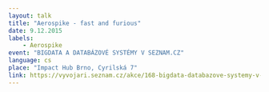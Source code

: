 ```yaml
---
layout: talk
title: "Aerospike - fast and furious"
date: 9.12.2015
labels:
    - Aerospike
event: "BIGDATA A DATABÁZOVÉ SYSTÉMY V SEZNAM.CZ"
language: cs
place: "Impact Hub Brno, Cyrilská 7"
link: https://vyvojari.seznam.cz/akce/168-bigdata-databazove-systemy-v-seznamcz
---
```

